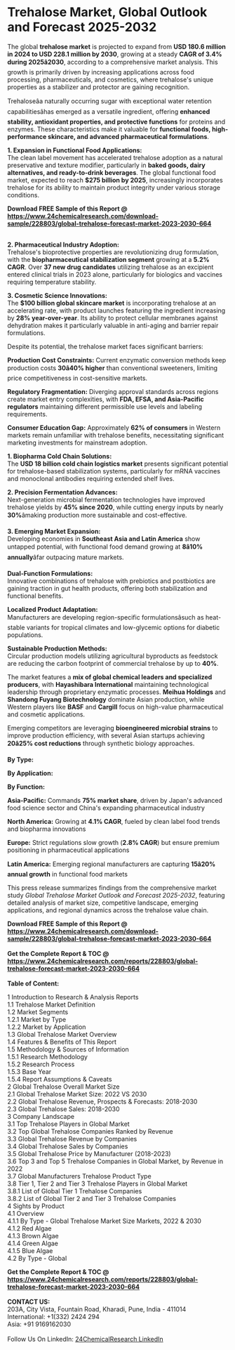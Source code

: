 <h1>Trehalose Market, Global Outlook and Forecast 2025-2032</h1><p>The global <strong>trehalose market</strong> is projected to expand from <strong>USD 180.6 million in 2024 to USD 228.1 million by 2030</strong>, growing at a steady <strong>CAGR of 3.4% during 2025â2030</strong>, according to a comprehensive market analysis. This growth is primarily driven by increasing applications across food processing, pharmaceuticals, and cosmetics, where trehalose's unique properties as a stabilizer and protector are gaining recognition.</p><p>Trehaloseâa naturally occurring sugar with exceptional water retention capabilitiesâhas emerged as a versatile ingredient, offering <strong>enhanced stability, antioxidant properties, and protective functions</strong> for proteins and enzymes. These characteristics make it valuable for <strong>functional foods, high-performance skincare, and advanced pharmaceutical formulations</strong>.</p><p><strong>1. Expansion in Functional Food Applications:</strong><br>
The clean label movement has accelerated trehalose adoption as a natural preservative and texture modifier, particularly in <strong>baked goods, dairy alternatives, and ready-to-drink beverages</strong>. The global functional food market, expected to reach <strong>$275 billion by 2025</strong>, increasingly incorporates trehalose for its ability to maintain product integrity under various storage conditions.</p><div><b>Download FREE Sample of this Report @ 
            <a href="https://www.24chemicalresearch.com/download-sample/228803/global-trehalose-forecast-market-2023-2030-664">
            https://www.24chemicalresearch.com/download-sample/228803/global-trehalose-forecast-market-2023-2030-664</a></b></div><br><p><strong>2. Pharmaceutical Industry Adoption:</strong><br>
Trehalose's bioprotective properties are revolutionizing drug formulation, with the <strong>biopharmaceutical stabilization segment</strong> growing at a <strong>5.2% CAGR</strong>. Over <strong>37 new drug candidates</strong> utilizing trehalose as an excipient entered clinical trials in 2023 alone, particularly for biologics and vaccines requiring temperature stability.</p><p><strong>3. Cosmetic Science Innovations:</strong><br>
The <strong>$100 billion global skincare market</strong> is incorporating trehalose at an accelerating rate, with product launches featuring the ingredient increasing by <strong>28% year-over-year</strong>. Its ability to protect cellular membranes against dehydration makes it particularly valuable in anti-aging and barrier repair formulations.</p><p>Despite its potential, the trehalose market faces significant barriers:</p><p><strong>Production Cost Constraints:</strong> Current enzymatic conversion methods keep production costs <strong>30â40% higher</strong> than conventional sweeteners, limiting price competitiveness in cost-sensitive markets.</p><p><strong>Regulatory Fragmentation:</strong> Diverging approval standards across regions create market entry complexities, with <strong>FDA, EFSA, and Asia-Pacific regulators</strong> maintaining different permissible use levels and labeling requirements.</p><p><strong>Consumer Education Gap:</strong> Approximately <strong>62% of consumers</strong> in Western markets remain unfamiliar with trehalose benefits, necessitating significant marketing investments for mainstream adoption.</p><p><strong>1. Biopharma Cold Chain Solutions:</strong><br>
The <strong>USD 18 billion cold chain logistics market</strong> presents significant potential for trehalose-based stabilization systems, particularly for mRNA vaccines and monoclonal antibodies requiring extended shelf lives.</p><p><strong>2. Precision Fermentation Advances:</strong><br>
Next-generation microbial fermentation technologies have improved trehalose yields by <strong>45% since 2020</strong>, while cutting energy inputs by nearly <strong>30%</strong>âmaking production more sustainable and cost-effective.</p><p><strong>3. Emerging Market Expansion:</strong><br>
Developing economies in <strong>Southeast Asia and Latin America</strong> show untapped potential, with functional food demand growing at <strong>8â10% annually</strong>âfar outpacing mature markets.</p><p><strong>Dual-Function Formulations:</strong><br>
	Innovative combinations of trehalose with prebiotics and postbiotics are gaining traction in gut health products, offering both stabilization and functional benefits.</p><p><strong>Localized Product Adaptation:</strong><br>
	Manufacturers are developing region-specific formulationsâsuch as heat-stable variants for tropical climates and low-glycemic options for diabetic populations.</p><p><strong>Sustainable Production Methods:</strong><br>
	Circular production models utilizing agricultural byproducts as feedstock are reducing the carbon footprint of commercial trehalose by up to <strong>40%</strong>.</p><p>The market features a <strong>mix of global chemical leaders and specialized producers</strong>, with <strong>Hayashibara International</strong> maintaining technological leadership through proprietary enzymatic processes. <strong>Meihua Holdings</strong> and <strong>Shandong Fuyang Biotechnology</strong> dominate Asian production, while Western players like <strong>BASF</strong> and <strong>Cargill</strong> focus on high-value pharmaceutical and cosmetic applications.</p><p>Emerging competitors are leveraging <strong>bioengineered microbial strains</strong> to improve production efficiency, with several Asian startups achieving <strong>20â25% cost reductions</strong> through synthetic biology approaches.</p><p><strong>By Type:</strong></p><p><strong>By Application:</strong></p><p><strong>By Function:</strong></p><p><strong>Asia-Pacific:</strong> Commands <strong>75% market share</strong>, driven by Japan's advanced food science sector and China's expanding pharmaceutical industry</p><p><strong>North America:</strong> Growing at <strong>4.1% CAGR</strong>, fueled by clean label food trends and biopharma innovations</p><p><strong>Europe:</strong> Strict regulations slow growth (<strong>2.8% CAGR</strong>) but ensure premium positioning in pharmaceutical applications</p><p><strong>Latin America:</strong> Emerging regional manufacturers are capturing <strong>15â20% annual growth</strong> in functional food markets</p><p>This press release summarizes findings from the comprehensive market study <em>Global Trehalose Market Outlook and Forecast 2025-2032</em>, featuring detailed analysis of market size, competitive landscape, emerging applications, and regional dynamics across the trehalose value chain.</p><div><b>Download FREE Sample of this Report @ 
            <a href="https://www.24chemicalresearch.com/download-sample/228803/global-trehalose-forecast-market-2023-2030-664">
            https://www.24chemicalresearch.com/download-sample/228803/global-trehalose-forecast-market-2023-2030-664</a></b></div><br><div><b>Get the Complete Report & TOC @ 
            <a href="https://www.24chemicalresearch.com/reports/228803/global-trehalose-forecast-market-2023-2030-664">
            https://www.24chemicalresearch.com/reports/228803/global-trehalose-forecast-market-2023-2030-664</a></b></div><br>
            <b>Table of Content:</b><p>1 Introduction to Research & Analysis Reports<br />
    1.1 Trehalose Market Definition<br />
    1.2 Market Segments<br />
        1.2.1 Market by Type<br />
        1.2.2 Market by Application<br />
    1.3 Global Trehalose Market Overview<br />
    1.4 Features & Benefits of This Report<br />
    1.5 Methodology & Sources of Information<br />
        1.5.1 Research Methodology<br />
        1.5.2 Research Process<br />
        1.5.3 Base Year<br />
        1.5.4 Report Assumptions & Caveats<br />
2 Global Trehalose Overall Market Size<br />
    2.1 Global Trehalose Market Size: 2022 VS 2030<br />
    2.2 Global Trehalose Revenue, Prospects & Forecasts: 2018-2030<br />
    2.3 Global Trehalose Sales: 2018-2030<br />
3 Company Landscape<br />
    3.1 Top Trehalose Players in Global Market<br />
    3.2 Top Global Trehalose Companies Ranked by Revenue<br />
    3.3 Global Trehalose Revenue by Companies<br />
    3.4 Global Trehalose Sales by Companies<br />
    3.5 Global Trehalose Price by Manufacturer (2018-2023)<br />
    3.6 Top 3 and Top 5 Trehalose Companies in Global Market, by Revenue in 2022<br />
    3.7 Global Manufacturers Trehalose Product Type<br />
    3.8 Tier 1, Tier 2 and Tier 3 Trehalose Players in Global Market<br />
        3.8.1 List of Global Tier 1 Trehalose Companies<br />
        3.8.2 List of Global Tier 2 and Tier 3 Trehalose Companies<br />
4 Sights by Product<br />
    4.1 Overview<br />
        4.1.1 By Type - Global Trehalose Market Size Markets, 2022 & 2030<br />
        4.1.2 Red Algae<br />
        4.1.3 Brown Algae<br />
        4.1.4 Green Algae<br />
        4.1.5 Blue Algae<br />
    4.2 By Type - Global</p><div><b>Get the Complete Report & TOC @ 
            <a href="https://www.24chemicalresearch.com/reports/228803/global-trehalose-forecast-market-2023-2030-664">
            https://www.24chemicalresearch.com/reports/228803/global-trehalose-forecast-market-2023-2030-664</a></b></div><br><b>CONTACT US:</b><br>
            203A, City Vista, Fountain Road, Kharadi, Pune, India - 411014<br>
            International: +1(332) 2424 294<br>
            Asia: +91 9169162030 <br><br>
            Follow Us On LinkedIn: <a href="https://www.linkedin.com/company/24chemicalresearch/">24ChemicalResearch LinkedIn</a>